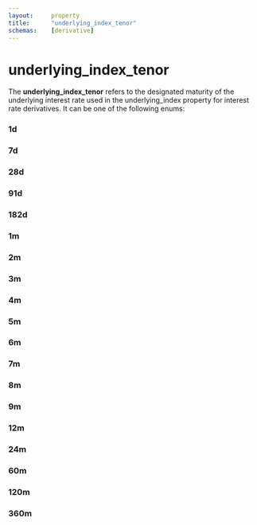 ```yaml
---
layout:     property
title:      "underlying_index_tenor"
schemas:    [derivative]
---
```


# underlying_index_tenor
The **underlying_index_tenor** refers to the designated maturity of the underlying interest rate used in the underlying_index property for interest rate derivatives. It can be one of the following enums:

### 1d

### 7d

### 28d

### 91d

### 182d

### 1m

### 2m

### 3m

### 4m

### 5m

### 6m

### 7m

### 8m

### 9m

### 12m

### 24m

### 60m

### 120m

### 360m
